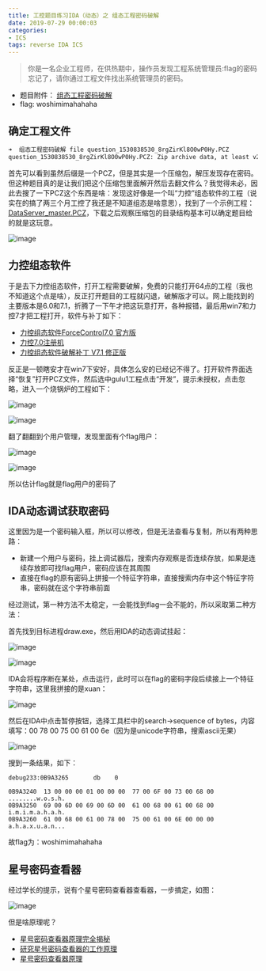 ```yaml
---
title: 工控题目练习IDA（动态）之 组态工程密码破解
date: 2019-07-29 00:00:03
categories:
- ICS
tags: reverse IDA ICS
---
```


> 你是一名企业工程师，在供热期中，操作员发现工程系统管理员:flag的密码忘记了，请你通过工程文件找出系统管理员的密码。

- 题目附件： [组态工程密码破解](https://git.laucyun.com/laucyun/ctf/tree/master/2018/2018%E5%B9%B4%E5%B7%A5%E4%B8%9A%E4%BF%A1%E6%81%AF%E5%AE%89%E5%85%A8%E6%8A%80%E8%83%BD%E5%A4%A7%E8%B5%9B/%E4%B8%9C%E5%8C%97%E8%B5%9B%E5%8C%BA/03%E7%BB%84%E6%80%81%E5%B7%A5%E7%A8%8B%E5%AF%86%E7%A0%81%E7%A0%B4%E8%A7%A3)
- flag: woshimimahahaha


## 确定工程文件

```bash
➜  组态工程密码破解 file question_1530838530_8rgZirKl8O0wP0Hy.PCZ 
question_1530838530_8rgZirKl8O0wP0Hy.PCZ: Zip archive data, at least v2.0 to extract
```

首先可以看到虽然后缀是一个PCZ，但是其实是一个压缩包，解压发现存在密码。但这种题目真的是让我们把这个压缩包里面解开然后去翻文件么？我觉得未必，因此去搜了一下PCZ这个东西是啥：发现这好像是一个叫“力控”组态软件的工程（说实在的搞了两三个月工控了我还是不知道组态是啥意思），找到了一个示例工程：[DataServer_master.PCZ](https://www.qzhou.com.cn/detail/da72d8e68fafef1baaa6dcde06735c77)，下载之后观察压缩包的目录结构基本可以确定题目给的就是这玩意。


![image](https://xuanxuanblingbling.github.io/assets/pic/pczcompare.jpeg)

## 力控组态软件

于是去下力控组态软件，打开工程需要破解，免费的只能打开64点的工程（我也不知道这个点是啥），反正打开题目的工程就闪退，破解版才可以。网上能找到的主要版本是6.0和7.1，折腾了一下午才把这玩意打开，各种报错，最后用win7和力控7才把工程打开，软件与补丁如下：


- [力控组态软件ForceControl7.0 官方版](http://www.121down.com/soft/softview-74908.html)
- [力控7.0注册机](http://www.xdowns.com/app/249813.html)
- [力控组态软件破解补丁 V7.1 修正版](http://www.greenxf.com/soft/175714.html)

反正是一顿瞎安才在win7下安好，具体怎么安的已经记不得了。打开软件界面选择“恢复”打开PCZ文件，然后选中gulu1工程点击“开发”，提示未授权，点击忽略，进入一个烧锅炉的工程如下：


![image](https://xuanxuanblingbling.github.io/assets/pic/guolu1.png)

![image](https://xuanxuanblingbling.github.io/assets/pic/guolu2.png)


翻了翻翻到个用户管理，发现里面有个flag用户：


![image](https://xuanxuanblingbling.github.io/assets/pic/guolu3.png)

![image](https://xuanxuanblingbling.github.io/assets/pic/guolu4.png)


所以估计flag就是flag用户的密码了


## IDA动态调试获取密码

这里因为是一个密码输入框，所以可以修改，但是无法查看与复制，所以有两种思路：

- 新建一个用户与密码，挂上调试器后，搜索内存观察是否连续存放，如果是连续存放即可找flag用户，密码应该在其周围
- 直接在flag的原有密码上拼接一个特征字符串，直接搜索内存中这个特征字符串，密码就在这个字符串前面

经过测试，第一种方法不太稳定，一会能找到flag一会不能的，所以采取第二种方法：

首先找到目标进程draw.exe，然后用IDA的动态调试挂起：

![image](https://xuanxuanblingbling.github.io/assets/pic/guolu6.png)

![image](https://xuanxuanblingbling.github.io/assets/pic/guolu7.png)

IDA会将程序断在某处，点击运行，此时可以在flag的密码字段后续接上一个特征字符串，这里我拼接的是xuan：

![image](https://xuanxuanblingbling.github.io/assets/pic/guolu8.png)

然后在IDA中点击暂停按钮，选择工具栏中的search->sequence of bytes，内容填写：00 78 00 75 00 61 00 6e（因为是unicode字符串，搜索ascii无果）

![image](https://xuanxuanblingbling.github.io/assets/pic/guolu9.png)


搜到一条结果，如下：

```
debug233:0B9A3265		db    0

0B9A3240  13 00 00 00 01 00 00 00  77 00 6F 00 73 00 68 00  ........w.o.s.h.
0B9A3250  69 00 6D 00 69 00 6D 00  61 00 68 00 61 00 68 00  i.m.i.m.a.h.a.h.
0B9A3260  61 00 68 00 61 00 78 00  75 00 61 00 6E 00 00 00  a.h.a.x.u.a.n...
```

故flag为：woshimimahahaha


## 星号密码查看器


经过学长的提示，说有个星号密码查看器查看器，一步搞定，如图：

![image](https://xuanxuanblingbling.github.io/assets/pic/guolu5.png)


但是啥原理呢？

- [星号密码查看器原理完全揭秘](https://blog.csdn.net/zzmzzff/article/details/88872753)
- [研究星号密码查看器的工作原理](https://www.jianshu.com/p/9f96780c5762)
- [星号密码查看器原理](https://blog.csdn.net/u013761036/article/details/72824596)

